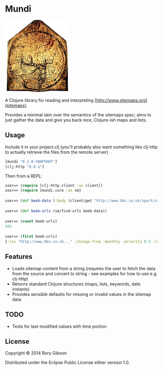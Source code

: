 # Mundi

![Mappa Mundi](/doc/212px-Hereford_Mappa_Mundi_1300.jpg)

A Clojure library for reading and interpreting [http://www.sitemaps.org](sitemaps).

Provides a minimal skin over the semantics of the sitemaps spec; aims to just gather the data and give you back nice, Clojure-ish maps and lists.


## Usage

Include it in your project.clj (you'll probably also want something like clj-http to actually retrieve the files from the remote server)

```clojure
[mundi "0.1.0-SNAPSHOT"]
[clj-http "0.9.1"]
```

Then from a REPL:

```clojure
user=> (require [clj-http.client :as client])
user=> (require [mundi.core :as sm]

user=> (def beeb-data (:body (client/get "http://www.bbc.co.uk/sport/sitemap.xml")))

user=> (def beeb-urls (sm/find-urls beeb-data))

user=> (count beeb-urls)
493

user=> (first beeb-urls)
{:loc "http://www.bbc.co.uk..." :change-freq :monthly :priority 0.5 :last-modified #inst "2014-05-20T00:00:00.000+01:00"}

```

## Features
+ Loads sitemap content from a string (requires the user to fetch the data from the source and convert to string - see examples for how to use e.g. clj-http)
+ Returns standard Clojure structures (maps, lists, keywords, date instants)
+ Provides sensible defaults for missing or invalid values in the sitemap data


## TODO
+ Tests for last-modified values with time portion

## License

Copyright © 2014 Rory Gibson

Distributed under the Eclipse Public License either version 1.0.